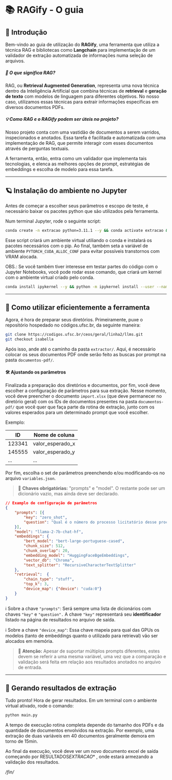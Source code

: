 # 📚 RAGify - O guia

## 🌟 Introdução

Bem-vindo ao guia de utilização do **RAGify**, uma ferramenta que utiliza a
técnica RAG e bibliotecas como **Langchain** para implementação de um validador
de extração automatizada de informações numa seleção de arquivos.

##### 🤔 O que significa RAG?

RAG, ou **Retrieval Augmented Generation**, representa uma nova técnica dentro
da Inteligência Artificial que combina técnicas de **retrieval** e **geração de
texto** com modelos de linguagem para diferentes objetivos. No nosso caso,
utilizamos essas técnicas para extrair informações específicas em diversos
documentos PDFs.

##### 💡 Como RAG e o RAGify podem ser úteis no projeto?

Nosso projeto conta com uma vastidão de documentos a serem varridos,
inspecionados e anotados. Essa tarefa é facilitada e automatizada com uma
implementação de RAG, que permite interagir com esses documentos através de
perguntas textuais.

A ferramenta, então, entra como um validador que implementa tais tecnologias, e
elenca as melhores opções de prompt, estratégias de embeddings e escolha de
modelo para essa tarefa.

---

## 🪐 Instalação do ambiente no Jupyter

Antes de começar a escolher seus parâmetros e escopo de teste, é necessário
baixar os pacotes python que são utilizados pela ferramenta.

Num terminal Jupyter, rode o seguinte script:

```bash
conda create -n extracao python=3.11.1 --y && conda activate extracao && pip install torch torchvision torchaudio --index-url https://download.pytorch.org/whl/cu117 && pip install langchain pypdf optimum accelerate bitsandbytes chromadb==0.4 sentence-transformers==2.2.2 openpyxl InstructorEmbedding sqlalchemy==2.0.0 -U --no-cache-dir && env PYTORCH_CUDA_ALLOC_CONF=garbage_collection_threshold:0.6,max_split_size_mb:128
```

Esse script criará um ambiente virtual utiliando o conda e instalará os pacotes
necessários com o pip. Ao final, também seta a variável de ambiente
`PYTORCH_CUDA_ALLOC_CONF` para evitar possíveis transtornos com VRAM alocada.

OBS.: Se você também tiver interesse em testar partes do código com o Jupyter
Notebooks, você pode rodar esse comando, que criará um kernel com o ambiente
virtual criado pelo conda.

```bash
conda install ipykernel --y && python -m ipykernel install --user --name extracao --display-name "nome-do-seu-kernel"
```

---

## 🚀 Como utilizar eficientemente a ferramenta

Agora, é hora de preparar seus diretórios. Primeiramente, puxe o repositório
hospedado no códigos.ufsc.br, da seguinte maneira:

```bash
git clone https://codigos.ufsc.br/ceos/geral/linha2/llms.git
git checkout isabella
```

Após isso, ande até o caminho da pasta `extractor/`. Aqui, é necessário colocar
os seus documentos PDF onde serão feito as buscas por prompt na pasta
`documentos-pdf/`.

#### 🛠️ Ajustando os parâmetros

Finalizada a preparação dos diretórios e documentos, por fim, você deve escolher
a configuração de parâmetros para sua extração. Nesse momento, você deve
preencher o documento `import.xlsx` (que deve permanecer no diretório geral) com
os IDs de documentos presentes na pasta `documentos-pdf/` que você quer que faça
parte da rotina de extração, junto com os valores esperados para um determinado
prompt que você escolher.

Exemplo:

| ID     | Nome de coluna   |
| ------ | ---------------- |
| 123341 | valor_esperado_x |
| 145555 | valor_esperado_y |
| ...    | ...              |

Por fim, escolha o set de parâmetros preenchendo e/ou modificando-os no arquivo
`variables.json`.

> 🔑 **Chaves obrigatórias:** "prompts" e "model". O restante pode ser um
> dicionário vazio, mas ainda deve ser declarado.

```JSON
// Examplo de configuração de parâmetros
{
    "prompts": [{
        "key": "zero_shot",
        "question": "Qual é o número do processo licitatório desse processo?",
    }],
    "model": "llama-2-7b-chat-hf",
    "embeddings": {
        "bert_model": "bert-large-portuguese-cased",
        "chunk_size": 512,
        "chunk_overlap": 20,
        "embedding_model": "HuggingFaceBgeEmbeddings",
        "vector_db": "Chroma",
        "text_splitter": "RecursiveCharacterTextSplitter"
    },
    "retrieval":  {
        "chain_type": "stuff",
        "top_k": 3,
        "device_map": {"device": "cuda:0"}
    }
}
```

ℹ️ Sobre a chave `"prompts"`: Será sempre uma lista de dicionários com chaves
`"key"` e `"question".` A chave `"key"` representará seu **identificador**
listado na página de resultados no arquivo de saída.

ℹ️ Sobre a chave `"device_map"`: Essa chave mapeia para qual das GPUs os modelos
(tanto de embeddings quanto o utilizado para retrieval) vão ser alocados em
memória.

> 🛑 **Atenção:** Apesar de suportar múltiplos prompts diferentes, estes devem
> se referir a uma mesma variável, uma vez que a comparação e validação será
> feita em relação aos resultados anotados no arquivo de entrada.

---

## 🧮 Gerando resultados de extração

Tudo pronto! Hora de gerar resultados. Em um terminal com o ambiente virtual
ativado, rode o comando:

```bash
python main.py
```

A tempo de execução rotina completa depende do tamanho dos PDFs e da quantidade
de documentos envolvidos na extração. Por exemplo, uma extração de duas
variáveis em 40 documentos geralmente demora em torno de 15min.

Ao final da execução, você deve ver um novo documento excel de saída começando
por RESULTADOS*EXTRACAO*\* , onde estará armezando a validação dos resultados.

_/fin/_
